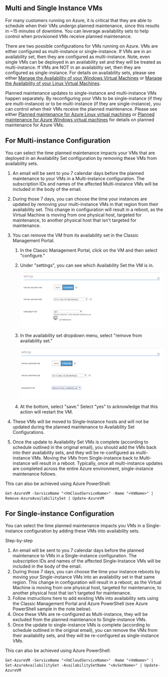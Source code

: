 ## Multi and Single Instance VMs
For many customers running on Azure, it is critical that they are able to schedule when their VMs undergo planned maintenance, since this results in ~15 minutes of downtime. You can leverage availability sets to help control when provisioned VMs receive planned maintenance.

There are two possible configurations for VMs running on Azure. VMs are either configured as multi-instance or single-instance. If VMs are in an availability set, then they are configured as multi-instance. Note, even single VMs can be deployed in an availability set and they will be treated as multi-instance. If VMs are NOT in an availability set, then they are configured as single-instance.  For details on availability sets, please see either [Manage the Availability of your Windows Virtual Machines](../articles/virtual-machines/virtual-machines-windows-manage-availability.md) or [Manage the Availability of your Linux Virtual Machines](../articles/virtual-machines/virtual-machines-linux-manage-availability.md).

Planned maintenance updates to single-instance and multi-instance VMs happen separately. By reconfiguring your VMs to be single-instance (if they are multi-instance) or to be multi-instance (if they are single-instance), you can control when their VMs receive the planned maintenance. Please see either [Planned maintenance for Azure Linux virtual machines](../articles/virtual-machines/virtual-machines-linux-planned-maintenance.md) or [Planned maintenance for Azure Windows virtual machines](../articles/virtual-machines/virtual-machines-windows-planned-maintenance.md) for details on planned maintenance for Azure VMs.

## For Multi-instance Configuration
You can select the time planned maintenance impacts your VMs that are deployed in an Availability Set configuration by removing these VMs from availability sets.

1. An email will be sent to you 7 calendar days before the planned maintenance to your VMs in a Multi-instance configuration. The subscription IDs and names of the affected Multi-instance VMs will be included in the body of the email.
2. During those 7 days, you can choose the time your instances are updated by removing your multi-instance VMs in that region from their availability set. This change in configuration will result in a reboot, as the Virtual Machine is moving from one physical host, targeted for maintenance, to another physical host that isn't targeted for maintenance. 
3. You can remove the VM from its availability set in the Classic Management Portal. 

    1. In the Classic Management Portal, click on the VM and then select "configure." 
    2. Under "settings", you can see which Availability Set the VM is in.

        ![Availability Set Selection](./media/virtual-machines-planned-maintenance-schedule/availabilitysetselection.png)
    3. In the availability set dropdown menu, select "remove from availability set."

        ![Remove from Set](./media/virtual-machines-planned-maintenance-schedule/availabilitysetselectionconfiguration.png)
    4. At the bottom, select "save." Select "yes" to acknowledge that this action will restart the VM.
4. These VMs will be moved to Single-Instance hosts and will not be updated during the planned maintenance to Availability Set Configurations.
5. Once the update to Availability Set VMs is complete (according to schedule outlined in the original email), you should add the VMs back into their availability sets, and they will be re-configured as multi-instance VMs. Moving the VMs from Single-instance back to Multi-instance will result in a reboot. Typically, once all multi-instance updates are completed across the entire Azure environment, single-instance maintenance follows.

This can also be achieved using Azure PowerShell:

```
Get-AzureVM -ServiceName "<VmCloudServiceName>" -Name "<VmName>" | Remove-AzureAvailabilitySet | Update-AzureVM
```

## For Single-instance Configuration
You can select the time planned maintenance impacts you VMs in a Single-instance configuration by adding these VMs into availability sets.

Step-by-step

1. An email will be sent to you 7 calendar days before the planned maintenance to VMs in a Single-instance configuration. The subscription IDs and names of the affected Single-Instance VMs will be included in the body of the email. 
2. During those 7 days, you can choose the time your instance reboots by moving your Single-instance VMs into an availability set in that same region. This change in configuration will result in a reboot, as the Virtual Machine is moving from one physical host, targeted for maintenance, to another physical host that isn't targeted for maintenance.
3. Follow instructions here to add existing VMs into availability sets using the Classic Management Portal and Azure PowerShell (see Azure PowerShell sample in the note below).
4. Once these VMs are re-configured as Multi-instance, they will be excluded from the planned maintenance to Single-instance VMs.
5. Once the update to single-instance VMs is complete (according to schedule outlined in the original email), you can remove the VMs from their availability sets, and they will be re-configured as single-instance VMs.

This can also be achieved using Azure PowerShell:

```
Get-AzureVM -ServiceName "<VmCloudServiceName>" -Name "<VmName>" | Set-AzureAvailabilitySet -AvailabilitySetName "<AvSetName>" | Update-AzureVM
```

<!--Anchors-->

<!--Link references-->
[Virtual Machines Manage Availability]: ../articles/virtual-machines/virtual-machines-windows-classic-tutorial.md
[Understand planned versus unplanned maintenance]: ../articles/virtual-machines/virtual-machines-linux-manage-availability.md#Understand-planned-versus-unplanned-maintenance